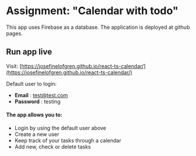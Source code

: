 # Assignment: "Calendar with todo"

This app uses Firebase as a database. The application is deployed at github pages.

## Run app live 

Visit: [https://josefinelofgren.github.io/react-ts-calendar/](https://josefinelofgren.github.io/react-ts-calendar/)




Default user to login: 

- **Email** : test@test.com
- **Password** : testing



#### The app allows you to:

- Login by using the default user above
- Create a new user
- Keep track of your tasks through a calendar 
- Add new, check or delete tasks

